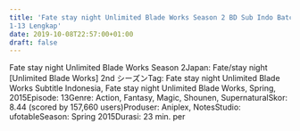 ```yaml
---
title: 'Fate stay night Unlimited Blade Works Season 2 BD Sub Indo Batch Eps
1-13 Lengkap'
date: 2019-10-08T22:57:00+01:00
draft: false
---
```


Fate stay night Unlimited Blade Works Season 2Japan: Fate/stay night \[Unlimited Blade Works\] 2nd シーズンTag: Fate stay night Unlimited Blade Works Subtitle Indonesia, Fate stay night Unlimited Blade Works, Spring, 2015Episode: 13Genre: Action, Fantasy, Magic, Shounen, SupernaturalSkor: 8.44 (scored by 157,660 users)Produser: Aniplex, NotesStudio: ufotableSeason: Spring 2015Durasi: 23 min. per